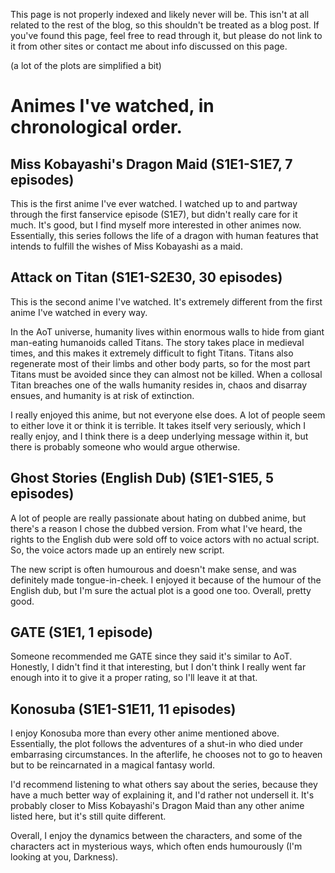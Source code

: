 This page is not properly indexed and likely never will be.
This isn't at all related to the rest of the blog, so this shouldn't be treated as a blog post.
If you've found this page, feel free to read through it, but please do not link to it from other sites or contact me about info discussed on this page.

(a lot of the plots are simplified a bit)

# Animes I've watched, in chronological order.
## Miss Kobayashi's Dragon Maid (S1E1-S1E7, 7 episodes)
This is the first anime I've ever watched.
I watched up to and partway through the first fanservice episode (S1E7), but didn't really care for it much.
It's good, but I find myself more interested in other animes now.
Essentially, this series follows the life of a dragon with human features that intends to fulfill the wishes of Miss Kobayashi as a maid.

## Attack on Titan (S1E1-S2E30, 30 episodes)
This is the second anime I've watched.
It's extremely different from the first anime I've watched in every way.

In the AoT universe, humanity lives within enormous walls to hide from giant man-eating humanoids called Titans.
The story takes place in medieval times, and this makes it extremely difficult to fight Titans.
Titans also regenerate most of their limbs and other body parts, so for the most part Titans must be avoided since they can almost not be killed.
When a collosal Titan breaches one of the walls humanity resides in, chaos and disarray ensues, and humanity is at risk of extinction.

I really enjoyed this anime, but not everyone else does. A lot of people seem to either love it or think it is terrible. It takes itself very seriously, which I really enjoy, and I think there is a deep underlying message within it, but there is probably someone who would argue otherwise.

## Ghost Stories (English Dub) (S1E1-S1E5, 5 episodes)
A lot of people are really passionate about hating on dubbed anime, but there's a reason I chose the dubbed version.
From what I've heard, the rights to the English dub were sold off to voice actors with no actual script.
So, the voice actors made up an entirely new script.

The new script is often humourous and doesn't make sense, and was definitely made tongue-in-cheek.
I enjoyed it because of the humour of the English dub, but I'm sure the actual plot is a good one too.
Overall, pretty good.

## GATE (S1E1, 1 episode)
Someone recommended me GATE since they said it's similar to AoT.
Honestly, I didn't find it that interesting, but I don't think I really went far enough into it to give it a proper rating, so I'll leave it at that.

## Konosuba (S1E1-S1E11, 11 episodes)
I enjoy Konosuba more than every other anime mentioned above.
Essentially, the plot follows the adventures of a shut-in who died under embarrasing circumstances.
In the afterlife, he chooses not to go to heaven but to be reincarnated in a magical fantasy world.

I'd recommend listening to what others say about the series, because they have a much better way of explaining it, and I'd rather not undersell it. It's probably closer to Miss Kobayashi's Dragon Maid than any other anime listed here, but it's still quite different.

Overall, I enjoy the dynamics between the characters, and some of the characters act in mysterious ways, which often ends humourously (I'm looking at you, Darkness).